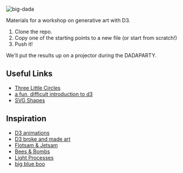 ![big-dada](https://cloud.githubusercontent.com/assets/98601/6544134/faab10f0-c4f3-11e4-8314-0ee986886d26.png)

Materials for a workshop on generative art with D3.

1. Clone the repo.
2. Copy one of the starting points to a new file (or start from scratch!)
3. Push it!

We'll put the results up on a projector during the DADAPARTY.

## Useful Links

* [Three Little Circles](http://bost.ocks.org/mike/circles/)
* [a fun, difficult introduction to d3](http://www.macwright.org/presentations/dcjq/)
* [SVG Shapes](https://github.com/mbostock/d3/wiki/SVG-Shapes)

## Inspiration

* [D3 animations](jfire.io/animations/)
* [D3 broke and made art](http://d3brokeandmadeart.tumblr.com/)
* [Flotsam & Jetsam](http://flotsam.sellingwaves.com/)
* [Bees & Bombs](http://beesandbombs.tumblr.com/)
* [Light Processes](http://lightprocesses.tumblr.com/)
* [big blue boo](http://bigblueboo.tumblr.com/)
